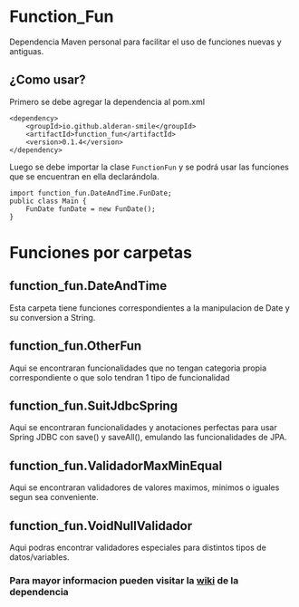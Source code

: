 # Function_Fun
Dependencia Maven personal para facilitar el uso de funciones nuevas y antiguas.

## ¿Como usar?

Primero se debe agregar la dependencia al pom.xml

    <dependency>
        <groupId>io.github.alderan-smile</groupId>
        <artifactId>function_fun</artifactId>
        <version>0.1.4</version>
    </dependency>

Luego se debe importar la clase `FunctionFun` y se podrá usar las funciones que se encuentran en ella declarándola.

    import function_fun.DateAndTime.FunDate;
    public class Main {
        FunDate funDate = new FunDate();
    }

# Funciones por carpetas

## function_fun.DateAndTime
Esta carpeta tiene funciones correspondientes a la manipulacion de Date y su conversion a String.

## function_fun.OtherFun
Aqui se encontraran funcionalidades que no tengan categoria propia correspondiente o que solo tendran 1 tipo de funcionalidad

## function_fun.SuitJdbcSpring
Aqui se encontraran funcionalidades y anotaciones perfectas para usar Spring JDBC con save() y saveAll(), emulando las funcionalidades de JPA.

## function_fun.ValidadorMaxMinEqual
Aqui se encontraran validadores de valores maximos, minimos o iguales segun sea conveniente.

## function_fun.VoidNullValidador
Aqui podras encontrar validadores especiales para distintos tipos de datos/variables.

### Para mayor informacion pueden visitar la [wiki](https://github.com/Alderan-Smile/function_fun/wiki) de la dependencia